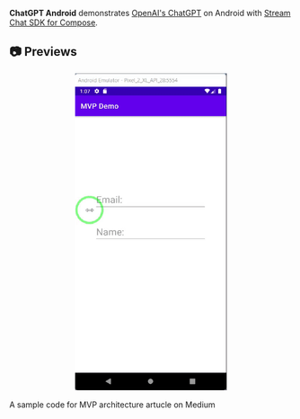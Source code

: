 **ChatGPT Android** demonstrates [OpenAI's ChatGPT](https://chat.openai.com/chat) on Android with [Stream Chat SDK for Compose](https://getstream.io/chat/sdk/compose?utm_source=Github&utm_medium=Github_Repo_Content_Ad&utm_content=Developer&utm_campaign=Github_Dec2022_Jaewoong_ChatGPT&utm_term=DevRelOss).

## 📷 Previews
<p align="center">
<img src="preview/preview.gif"alt="drawing" width="270px" />

</p>
A sample code for MVP architecture artucle on Medium




